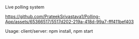 Live polling system

https://github.com/PrateekSrivastava1/Polling-App/assets/65366517/5517d202-219a-418d-99a7-fff411bef403

Usage: client/server: npm install, npm start
